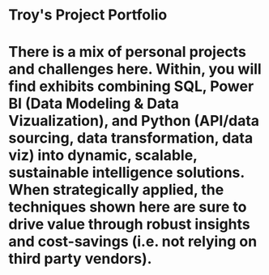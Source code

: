 # Troy's Project Portfolio

# There is a mix of personal projects and challenges here. Within, you will find exhibits combining SQL, Power BI (Data Modeling & Data Vizualization), and Python (API/data sourcing, data transformation, data viz) into dynamic, scalable, sustainable intelligence solutions. When strategically applied, the techniques shown here are sure to drive value through robust insights and cost-savings (i.e. not relying on third party vendors). 
